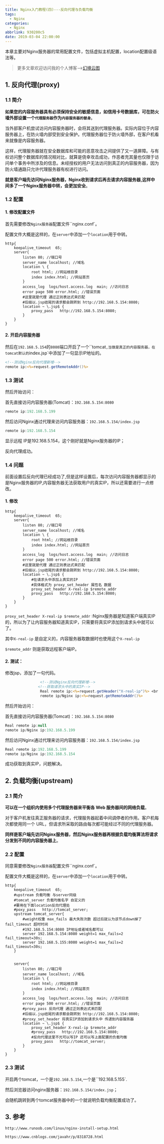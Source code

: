 ```yaml
---
title: Nginx入门教程(四)---反向代理与负载均衡
tags:
  - Nginx
categories:
  - Nginx
abbrlink: 930200c5
date: 2019-03-04 22:00:00
---
```


本章主要对Nginx服务器的常用配置文件，包括虚拟主机配置，location配置级语法等。

<!-- more-->

> 更多文章欢迎访问我的个人博客-->[幻境云图](https://www.lixueduan.com/)

## 1. 反向代理(proxy)

### 1.1 简介

**如果您的内容服务器具有必须保持安全的敏感信息，如信用卡号数据库，可在防火墙外部设置一个`代理服务器`作为`内容服务器的替身`**。

当外部客户机尝试访问内容服务器时，会将其送到代理服务器。实际内容位于内容服务器上，在防火墙内部受到安全保护。代理服务器位于防火墙外部，在客户机看来就像是内容服务器。

 这样，代理服务器就在安全数据库和可能的恶意攻击之间提供了又一道屏障。与有权访问整个数据库的情况相对比，就算是侥幸攻击成功，作恶者充其量也仅限于访问单个事务中所涉及的信息。未经授权的用户无法访问到真正的内容服务器，因为防火墙通路只允许代理服务器有权进行访问。

**就是客户端先访问Nginx服务器，Nginx收到请求后再去请求内容服务器,这样中间多了一个Nginx服务器中转，会更加安全**。

### 1.2 配置

#### 1. 修改配置文件

首先需要修改`Nginx服务器`配置文件``nginx.conf`。

配置文件大概是这样的，在`server`中添加一个`location`用于中转。

```nginx
http{
    keepalive_timeout  65;
    server{
        listen 80; //端口号
        server_name localhost; //域名
        location \ {
            root html; //网站根目录
            index index.html; //网站首页
        }  
        access_log  logs/host.access.log  main; //访问日志
        error page 500 error.html; //错误页面
        #这里就是代理 通过正则表达式来匹配
        #后缀以.jsp结尾的请求都会跳转到 http://192.168.5.154:8080;
        location ~ \.jsp$ {
            proxy_pass   http://192.168.5.154:8080;
        }  
    }
}
```

#### 2. 开启内容服务器

然后在`192.168.5.154`的`8080`端口开启了一个``tomcat`,当做是真正的内容服务器，在tomcat默认的`index.jsp`中添加了一句显示IP地址的。

```jsp
<!--测试Nginx反向代理新增-->
remote ip:<%=request.getRemoteAddr()%>
```

### 1.3 测试

然后开始访问：

首先直接访问内容服务器(Tomcat)：`192.168.5.154:8080`

```java
remote ip:192.168.5.199 
```

然后访问Nginx通过代理来访问内容服务器：`192.168.5.154/index.jsp`

```java
remote ip:192.168.5.154
```

显示远程	IP是192.168.5.154，这个刚好就是Nginx服务器的IP；

反向代理成功。

### 1.4 问题

前面设置后反向代理已经成功了,但是这样设置后，每次访问内容服务器都显示的是Nginx服务器的IP,内容服务器无法获取用户的真实IP，所以还需要进行一点修改。

#### 1. 修改

```nginx
http{
    keepalive_timeout  65;
    server{
        listen 80; //端口号
        server_name localhost; //域名
        location \ {
            root html; //网站根目录
            index index.html; //网站首页
        }  
        access_log  logs/host.access.log  main; //访问日志
        error page 500 error.html; //错误页面
        #这里就是代理 通过正则表达式来匹配
        #后缀以.jsp结尾的请求都会跳转到 http://192.168.5.154:8080;
        location ~ \.jsp$ {
            #在请求头中添加上真实的IP 
            #具体格式为 proxy_set_header 属性名 数据
            proxy_set_header X-real-ip $remote_addr
            proxy_pass   http://192.168.5.154:8080;
        }  
    }
}
```

`proxy_set_header X-real-ip $remote_addr` :Nginx服务器是知道客户端真实IP的，所以为了让内容服务器知道真实IP，只需要将真实IP添加到请求头中就可以了。

其中`X-real-ip` 是自定义的，内容服务器取数据时也使用这个`X-real-ip`

`$remote_addr` 则是获取远程客户端IP。

#### 2. 测试：

修改jsp，添加了一句代码。

```jsp
                <!--测试Nginx反向代理新增-->
 			   <!--获取请求头中的真实IP-->
                Real remote ip:<%=request.getHeader("X-real-ip")%> <br />
                remote ip/Nginx ip:<%=request.getRemoteAddr()%>
```

然后开始访问：

首先直接访问内容服务器(Tomcat)：`192.168.5.154:8080`

```java
Real remote ip:null 
remote ip/Nginx ip:192.168.5.199 
```

然后访问Nginx通过代理来访问内容服务器：`192.168.5.154/index.jsp`

```java
Real remote ip:192.168.5.199 
remote ip/Nginx ip:192.168.5.154
```

成功获取到真实IP，问题解决。

## 2. 负载均衡(upstream)

### 2.1 简介

**可以在一个组织内使用多个代理服务器来平衡各 Web 服务器间的网络负载**。

对于客户机发往真正服务器的请求，代理服务器起着中间调停者的作用。客户机每次都使用同一个 URL，但请求所采取的路由每次都可能经过不同的代理服务器。

**同样是客户端先访问Nginx服务器，然后Nginx服务器再根据负载均衡算法将请求分发到不同的内容服务器上**。

### 2.2 配置

同意需要修改`Nginx服务器`配置文件``nginx.conf`。

配置文件大概是这样的，在`server`中添加一个`location`用于中转。

```nginx
http{
    keepalive_timeout  65;
    #upstream 负载均衡 与server同级
    #tomcat_server 负载均衡名字 自定义的 
    #要用在下面location反向代理处 
    #poxy_pass   http://tomcat_server;
    upstream tomcat_server{
        #weight权重 max_fails 最大失败次数 超过后就认为该节点down掉了 fail_timeout 超时时间
        #192.168.5.154:8080 IP地址或者域名都可以
        server 192.168.5.154:8080 weight=1 max_fails=2 fail_timeout=30s;
        server 192.168.5.155:8080 weight=1 max_fails=2 fail_timeout=30s;
    }
    
    
    server{
        listen 80; //端口号
        server_name localhost; //域名
        location \ {
            root html; //网站根目录
            index index.html; //网站首页
        }  
        access_log  logs/host.access.log  main; //访问日志
        error page 500 error.html; //错误页面
        #proxy_pass 反向代理 通过正则表达式来匹配
        #后缀以.jsp结尾的请求都会跳转到 http://192.168.5.154:8080;
        #proxy_set_header 将真实IP添加到请求头中 传递到内容服务器
        location ~ \.jsp$ {
            proxy_set_header X-real-ip $remote_addr
            #proxy_pass   http://192.168.5.154:8080;
            #反向代理这里不光可以写IP 还可以写上面配置的负载均衡
            proxy_pass   http://tomcat_server;
        }  
    }
}
```

### 2.3 测试

开启两个tomcat，一个是`192.168.5.154`,一个是``192.168.5.155`.

然后浏览器访问nginx服务器：`192.168.5.154/index.jsp`；

会随机跳转到两个tomcat服务器中的一个就说明负载均衡配置成功了。

## 3. 参考

`http://www.runoob.com/linux/nginx-install-setup.html`

`https://www.cnblogs.com/javahr/p/8318728.html`